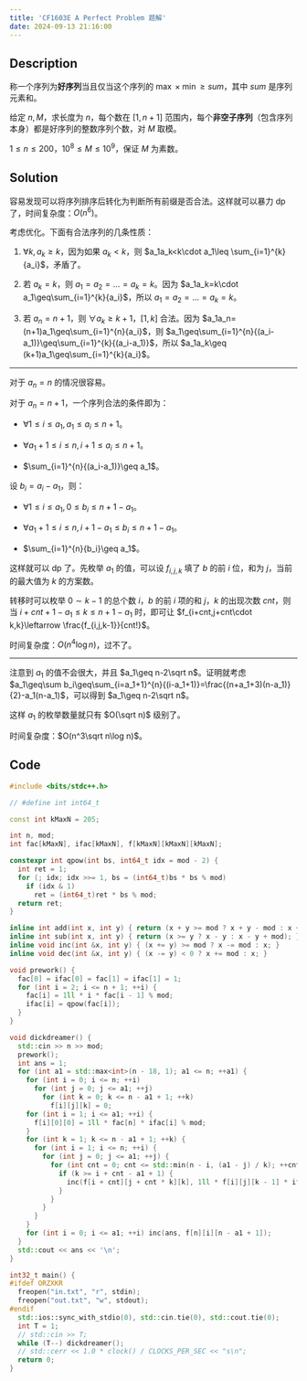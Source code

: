 ```yaml
---
title: 'CF1603E A Perfect Problem 题解'
date: 2024-09-13 21:16:00
---
```


## Description

称一个序列为**好序列**当且仅当这个序列的 $\max\times \min\ge sum$，其中 $sum$ 是序列元素和。

给定 $n,M$，求长度为 $n$，每个数在 $[1,n+1]$ 范围内，每个**非空子序列**（包含序列本身）都是好序列的整数序列个数，对 $M$ 取模。

$1\le n\le 200$，$10^8\le M\le 10^9$，保证 $M$ 为素数。

## Solution

容易发现可以将序列排序后转化为判断所有前缀是否合法。这样就可以暴力 dp 了，时间复杂度：$O(n^6)$。

考虑优化。下面有合法序列的几条性质：

1. $\forall k,a_k\geq k$，因为如果 $a_k<k$，则 $a_1a_k<k\cdot a_1\leq \sum_{i=1}^{k}{a_i}$，矛盾了。

2. 若 $a_k=k$，则 $a_1=a_2=\ldots=a_k=k$。因为 $a_1a_k=k\cdot a_1\geq\sum_{i=1}^{k}{a_i}$，所以 $a_1=a_2=\ldots=a_k=k$。

3. 若 $a_n=n+1$，则 $\forall a_k\geq k+1$，$[1,k]$ 合法。因为 $a_1a_n=(n+1)a_1\geq\sum_{i=1}^{n}{a_i}$，则 $a_1\geq\sum_{i=1}^{n}{(a_i-a_1)}\geq\sum_{i=1}^{k}{(a_i-a_1)}$，所以 $a_1a_k\geq (k+1)a_1\geq\sum_{i=1}^{k}{a_i}$。

---

对于 $a_n=n$ 的情况很容易。

对于 $a_n=n+1$，一个序列合法的条件即为：

- $\forall 1\leq i\leq a_1,a_1\leq a_i\leq n+1$。

- $\forall a_1+1\leq i\leq n,i+1\leq a_i\leq n+1$。

- $\sum_{i=1}^{n}{(a_i-a_1)}\geq a_1$。

设 $b_i=a_i-a_1$，则：

- $\forall 1\leq i\leq a_1,0\leq b_i\leq n+1-a_1$。

- $\forall a_1+1\leq i\leq n,i+1-a_1\leq b_i\leq n+1-a_1$。

- $\sum_{i=1}^{n}{b_i}\geq a_1$。

这样就可以 dp 了。先枚举 $a_1$ 的值，可以设 $f_{i,j,k}$ 填了 $b$ 的前 $i$ 位，和为 $j$，当前的最大值为 $k$ 的方案数。

转移时可以枚举 $0\sim k-1$ 的总个数 $i$，$b$ 的前 $i$ 项的和 $j$，$k$ 的出现次数 $cnt$，则当 $i+cnt+1-a_1\leq k\leq n+1-a_1$ 时，即可让 $f_{i+cnt,j+cnt\cdot k,k}\leftarrow \frac{f_{i,j,k-1}}{cnt!}$。

时间复杂度：$O(n^4\log n)$，过不了。

---

注意到 $a_1$ 的值不会很大，并且 $a_1\geq n-2\sqrt n$。证明就考虑 $a_1\geq\sum b_i\geq\sum_{i=a_1+1}^{n}{(i-a_1+1)}=\frac{(n+a_1+3)(n-a_1)}{2}-a_1(n-a_1)$，可以得到 $a_1\geq n-2\sqrt n$。

这样 $a_1$ 的枚举数量就只有 $O(\sqrt n)$ 级别了。

时间复杂度：$O(n^3\sqrt n\log n)$。

## Code

```cpp
#include <bits/stdc++.h>

// #define int int64_t

const int kMaxN = 205;

int n, mod;
int fac[kMaxN], ifac[kMaxN], f[kMaxN][kMaxN][kMaxN];

constexpr int qpow(int bs, int64_t idx = mod - 2) {
  int ret = 1;
  for (; idx; idx >>= 1, bs = (int64_t)bs * bs % mod)
    if (idx & 1)
      ret = (int64_t)ret * bs % mod;
  return ret;
}

inline int add(int x, int y) { return (x + y >= mod ? x + y - mod : x + y); }
inline int sub(int x, int y) { return (x >= y ? x - y : x - y + mod); }
inline void inc(int &x, int y) { (x += y) >= mod ? x -= mod : x; }
inline void dec(int &x, int y) { (x -= y) < 0 ? x += mod : x; }

void prework() {
  fac[0] = ifac[0] = fac[1] = ifac[1] = 1;
  for (int i = 2; i <= n + 1; ++i) {
    fac[i] = 1ll * i * fac[i - 1] % mod;
    ifac[i] = qpow(fac[i]);
  }
}

void dickdreamer() {
  std::cin >> n >> mod;
  prework();
  int ans = 1;
  for (int a1 = std::max<int>(n - 18, 1); a1 <= n; ++a1) {
    for (int i = 0; i <= n; ++i)
      for (int j = 0; j <= a1; ++j)
        for (int k = 0; k <= n - a1 + 1; ++k)
          f[i][j][k] = 0;
    for (int i = 1; i <= a1; ++i) {
      f[i][0][0] = 1ll * fac[n] * ifac[i] % mod;
    }
    for (int k = 1; k <= n - a1 + 1; ++k) {
      for (int i = 1; i <= n; ++i) {
        for (int j = 0; j <= a1; ++j) {
          for (int cnt = 0; cnt <= std::min(n - i, (a1 - j) / k); ++cnt) {
            if (k >= i + cnt - a1 + 1) {
              inc(f[i + cnt][j + cnt * k][k], 1ll * f[i][j][k - 1] * ifac[cnt] % mod);
            }
          }
        }
      }
    }
    for (int i = 0; i <= a1; ++i) inc(ans, f[n][i][n - a1 + 1]);
  }
  std::cout << ans << '\n';
}

int32_t main() {
#ifdef ORZXKR
  freopen("in.txt", "r", stdin);
  freopen("out.txt", "w", stdout);
#endif
  std::ios::sync_with_stdio(0), std::cin.tie(0), std::cout.tie(0);
  int T = 1;
  // std::cin >> T;
  while (T--) dickdreamer();
  // std::cerr << 1.0 * clock() / CLOCKS_PER_SEC << "s\n";
  return 0;
}
```